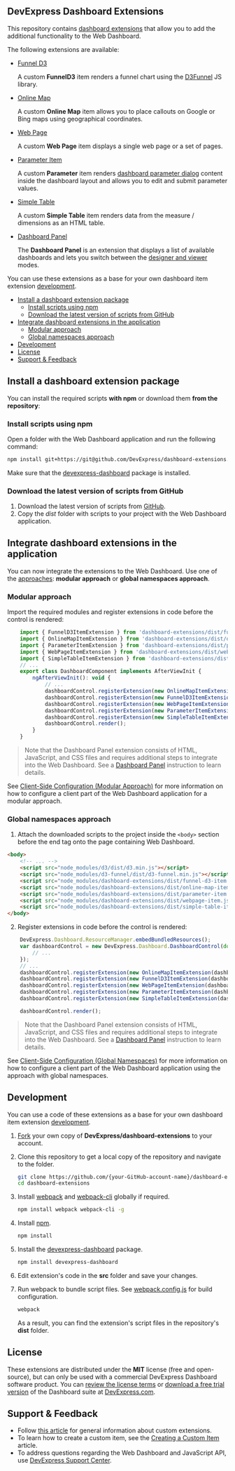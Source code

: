 ## DevExpress Dashboard Extensions

This repository contains [dashboard extensions](https://docs.devexpress.com/Dashboard/117232) that allow you to add the additional functionality to the Web Dashboard. 

The following extensions are available:

- [Funnel D3](docs/funnel-d3-item.md)

    A custom **FunnelD3** item renders a funnel chart using the [D3Funnel](https://github.com/jakezatecky/d3-funnel/blob/master/README.md) JS library.

- [Online Map](docs/online-map-item.md)

    A custom **Online Map** item allows you to place callouts on Google or Bing maps using geographical coordinates.

- [Web Page](docs/webpage-item.md)

    A custom **Web Page** item displays a single web page or a set of pages.

- [Parameter Item](docs/parameter-item.md)

    A custom **Parameter** item renders [dashboard parameter dialog](https://docs.devexpress.com/Dashboard/117571) content inside the dashboard layout and allows you to edit and submit parameter values.

- [Simple Table](docs/simple-table-item.md)

    A custom **Simple Table** item renders data from the measure / dimensions as an HTML table.

- [Dashboard Panel](docs/dashboard-panel.md)

    The **Dashboard Panel** is an extension that displays a list of available dashboards and lets you switch between the [designer and viewer](https://docs.devexpress.com/Dashboard/120098) modes.

You can use these extensions as a base for your own dashboard item extension [development](https://docs.devexpress.com/Dashboard/117546).

- [Install a dashboard extension package](#install-a-dashboard-extension-package)
    - [Install scripts using npm](#install-scripts-using-npm)
    - [Download the latest version of scripts from GitHub](#download-the-latest-version-of-scripts-from-github)
- [Integrate dashboard extensions in the application](#integrate-dashboard-extensions-in-the-application)
    - [Modular approach](#modular-approach)
    - [Global namespaces approach](#global-namespaces-approach)
- [Development](#development)
- [License](#license)
- [Support & Feedback](#support--feedback)

## Install a dashboard extension package

You can install the required scripts **with npm** or download them **from the repository**:

### Install scripts using npm
Open a folder with the Web Dashboard application and run the following command:

```bash
npm install git+https://git@github.com/DevExpress/dashboard-extensions.git
```

Make sure that the [devexpress-dashboard](https://www.npmjs.com/package/devexpress-dashboard) package is installed.

### Download the latest version of scripts from GitHub
1. Download the latest version of scripts from [GitHub](https://github.com/DevExpress/dashboard-extensions/releases).
2. Copy the *dist* folder with scripts to your project with the Web Dashboard application.


## Integrate dashboard extensions in the application

You can now integrate the extensions to the Web Dashboard. Use one of the [approaches](https://docs.devexpress.com/Dashboard/119108): **modular approach** or **global namespaces approach**.


### Modular approach

Import the required modules and register extensions in code before the control is rendered: 

```javascript
    import { FunnelD3ItemExtension } from 'dashboard-extensions/dist/funnel-d3-item';
    import { OnlineMapItemExtension } from 'dashboard-extensions/dist/online-map-item';
    import { ParameterItemExtension } from 'dashboard-extensions/dist/parameter-item';
    import { WebPageItemExtension } from 'dashboard-extensions/dist/webpage-item';
    import { SimpleTableItemExtension } from 'dashboard-extensions/dist/simple-table-item';
    // ...
    export class DashboardComponent implements AfterViewInit {
        ngAfterViewInit(): void {
            // ...
            dashboardControl.registerExtension(new OnlineMapItemExtension(dashboardControl));
            dashboardControl.registerExtension(new FunnelD3ItemExtension(dashboardControl));
            dashboardControl.registerExtension(new WebPageItemExtension(dashboardControl));
            dashboardControl.registerExtension(new ParameterItemExtension(dashboardControl));
            dashboardControl.registerExtension(new SimpleTableItemExtension(dashboardControl));
            dashboardControl.render(); 
        }
    }

```

> Note that the Dashboard Panel extension consists of HTML, JavaScript, and CSS files and requires additional steps to integrate into the Web Dashboard. See a [Dashboard Panel](docs/dashboard-panel.md) instruction to learn details.

See [Client-Side Configuration (Modular Approach)](https://docs.devexpress.com/Dashboard/400409/) for more information on how to configure a client part of the Web Dashboard application for a modular approach.

### Global namespaces approach

1. Attach the downloaded scripts to the project inside the `<body>` section before the end tag onto the page containing Web Dashboard.

```html
<body>
    <!-- ... -->
    <script src="node_modules/d3/dist/d3.min.js"></script>
    <script src="node_modules/d3-funnel/dist/d3-funnel.min.js"></script>
    <script src="node_modules/dashboard-extensions/dist/funnel-d3-item.js"></script>
    <script src="node_modules/dashboard-extensions/dist/online-map-item.js"></script>
    <script src="node_modules/dashboard-extensions/dist/parameter-item.js"></script>
    <script src="node_modules/dashboard-extensions/dist/webpage-item.js"></script>
    <script src="node_modules/dashboard-extensions/dist/simple-table-item.js"></script>
</body>
```

2. Register extensions in code before the control is rendered:

```javascript
    DevExpress.Dashboard.ResourceManager.embedBundledResources();
    var dashboardControl = new DevExpress.Dashboard.DashboardControl(document.getElementById("web-dashboard"), { 
        // ...
    });
    // ...
    dashboardControl.registerExtension(new OnlineMapItemExtension(dashboardControl));
    dashboardControl.registerExtension(new FunnelD3ItemExtension(dashboardControl));
    dashboardControl.registerExtension(new WebPageItemExtension(dashboardControl));
    dashboardControl.registerExtension(new ParameterItemExtension(dashboardControl));
    dashboardControl.registerExtension(new SimpleTableItemExtension(dashboardControl));    

    dashboardControl.render();
```

> Note that the Dashboard Panel extension consists of HTML, JavaScript, and CSS files and requires additional steps to integrate into the Web Dashboard. See a [Dashboard Panel](docs/dashboard-panel.md) instruction to learn details.

See [Client-Side Configuration (Global Namespaces)](https://docs.devexpress.com/Dashboard/119158/) for more information on how to configure a client part of the Web Dashboard application using the approach with global namespaces.

## Development

You can use a code of these extensions as a base for your own dashboard item extension [development](https://docs.devexpress.com/Dashboard/117546).

1. [Fork](https://help.github.com/articles/fork-a-repo/) your own copy of **DevExpress/dashboard-extensions** to your account.

2. Clone this repository to get a local copy of the repository and navigate to the folder.
    ```bash
    git clone https://github.com/{your-GitHub-account-name}/dashboard-extensions.git
    cd dashboard-extensions
    ```

3. Install [webpack](https://www.npmjs.com/package/webpack) and [webpack-cli](https://www.npmjs.com/package/webpack-cli) globally if required.
    ```bash
    npm install webpack webpack-cli -g
    ```
4. Install [npm](https://www.npmjs.com/get-npm).

    ```bash
    npm install
    ```
5. Install the [devexpress-dashboard](https://www.npmjs.com/package/devexpress-dashboard) package.

    ```bash
    npm install devexpress-dashboard
    ```

6. Edit extension's code in the **src** folder and save your changes.

7. Run webpack to bundle script files. See [webpack.config.js](https://github.com/DevExpress/dashboard-extensions/blob/master/webpack.config.js) for build configuration.
    ```bash
    webpack
    ```
    As a result, you can find the extension's script files in the repository's **dist** folder.

## License

These extensions are distributed under the **MIT** license (free and open-source), but can only be used with a commercial DevExpress Dashboard software product. You can [review the license terms](https://www.devexpress.com/Support/EULAs/NetComponents.xml) or [download a free trial version](https://go.devexpress.com/DevExpressDownload_UniversalTrial.aspx) of the Dashboard suite at [DevExpress.com](https://www.devexpress.com).

## Support & Feedback

* Follow [this article](https://docs.devexpress.com/Dashboard/117232/) for general information about custom extensions.
* To learn how to create a custom item, see the [Creating a Custom Item](https://docs.devexpress.com/Dashboard/117546/) article.
* To address questions regarding the Web Dashboard and JavaScript API, use [DevExpress Support Center](https://www.devexpress.com/Support/Center).
